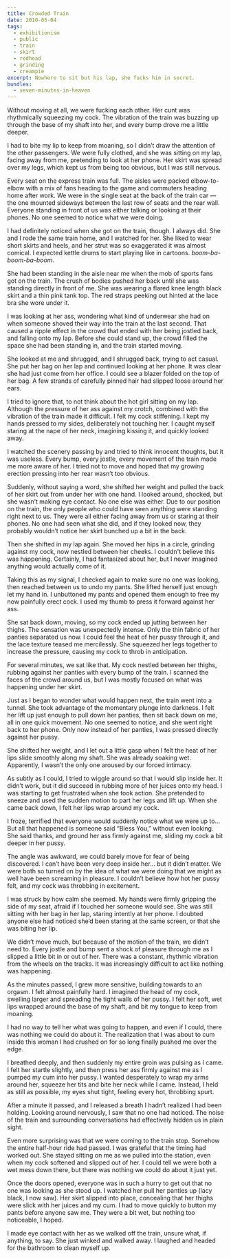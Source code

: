 ```yaml
---
title: Crowded Train
date: 2010-05-04
tags:
  - exhibitionism
  - public
  - train
  - skirt
  - redhead
  - grinding
  - creampie
excerpt: Nowhere to sit but his lap, she fucks him in secret.
bundles:
  - seven-minutes-in-heaven
---
```


Without moving at all, we were fucking each other. Her cunt was rhythmically squeezing my cock. The vibration of the train was buzzing up through the base of my shaft into her, and every bump drove me a little deeper.

I had to bite my lip to keep from moaning, so I didn’t draw the attention of the other passengers. We were fully clothed, and she was sitting on my lap, facing away from me, pretending to look at her phone. Her skirt was spread over my legs, which kept us from being too obvious, but I was still nervous.

Every seat on the express train was full. The aisles were packed elbow-to-elbow with a mix of fans heading to the game and commuters heading home after work. We were in the single seat at the back of the train car — the one mounted sideways between the last row of seats and the rear wall. Everyone standing in front of us was either talking or looking at their phones. No one seemed to notice what we were doing.

I had definitely noticed when she got on the train, though. I always did. She and I rode the same train home, and I watched for her. She liked to wear short skirts and heels, and her strut was so exaggerated it was almost comical. I expected kettle drums to start playing like in cartoons. _boom-ba-boom-ba-boom_.

She had been standing in the aisle near me when the mob of sports fans got on the train. The crush of bodies pushed her back until she was standing directly in front of me. She was wearing a flared knee length black skirt and a thin pink tank top. The red straps peeking out hinted at the lace bra she wore under it.

I was looking at her ass, wondering what kind of underwear she had on when someone shoved their way into the train at the last second. That caused a ripple effect in the crowd that ended with her being jostled back, and falling onto my lap. Before she could stand up, the crowd filled the space she had been standing in, and the train started moving.

She looked at me and shrugged, and I shrugged back, trying to act casual. She put her bag on her lap and continued looking at her phone. It was clear she had just come from her office. I could see a blazer folded on the top of her bag. A few strands of carefully pinned hair had slipped loose around her ears.

I tried to ignore that, to not think about the hot girl sitting on my lap. Although the pressure of her ass against my crotch, combined with the vibration of the train made it difficult. I felt my cock stiffening. I kept my hands pressed to my sides, deliberately not touching her. I caught myself staring at the nape of her neck, imagining kissing it, and quickly looked away.

I watched the scenery passing by and tried to think innocent thoughts, but it was useless. Every bump, every jostle, every movement of the train made me more aware of her. I tried not to move and hoped that my growing erection pressing into her rear wasn’t too obvious.

Suddenly, without saying a word, she shifted her weight and pulled the back of her skirt out from under her with one hand. I looked around, shocked, but she wasn’t making eye contact. No one else was either. Due to our position on the train, the only people who could have seen anything were standing right next to us. They were all either facing away from us or staring at their phones. No one had seen what she did, and if they looked now, they probably wouldn’t notice her skirt bunched up a bit in the back.

Then she shifted in my lap again. She moved her hips in a circle, grinding against my cock, now nestled between her cheeks. I couldn't believe this was happening. Certainly, I had fantasized about her, but I never imagined anything would actually come of it.

Taking this as my signal, I checked again to make sure no one was looking, then reached between us to undo my pants. She lifted herself just enough let my hand in. I unbuttoned my pants and opened them enough to free my now painfully erect cock. I used my thumb to press it forward against her ass.

She sat back down, moving, so my cock ended up jutting between her thighs. The sensation was unexpectedly intense. Only the thin fabric of her panties separated us now. I could feel the heat of her pussy through it, and the lace texture teased me mercilessly. She squeezed her legs together to increase the pressure, causing my cock to throb in anticipation.

For several minutes, we sat like that. My cock nestled between her thighs, rubbing against her panties with every bump of the train. I scanned the faces of the crowd around us, but I was mostly focused on what was happening under her skirt.

Just as I began to wonder what would happen next, the train went into a tunnel. She took advantage of the momentary plunge into darkness. I felt her lift up just enough to pull down her panties, then sit back down on me, all in one quick movement. No one seemed to notice, and she went right back to her phone. Only now instead of her panties, I was pressed directly against her pussy.

She shifted her weight, and I let out a little gasp when I felt the heat of her lips slide smoothly along my shaft. She was already soaking wet. Apparently, I wasn’t the only one aroused by our forced intimacy.

As subtly as I could, I tried to wiggle around so that I would slip inside her. It didn’t work, but it did succeed in rubbing more of her juices onto my head. I was starting to get frustrated when she took action. She pretended to sneeze and used the sudden motion to part her legs and lift up. When she came back down, I felt her lips wrap around my cock.

I froze, terrified that everyone would suddenly notice what we were up to… But all that happened is someone said “Bless You,” without even looking. She said thanks, and ground her ass firmly against me, sliding my cock a bit deeper in her pussy.

The angle was awkward, we could barely move for fear of being discovered. I can’t have been very deep inside her… but it didn’t matter. We were both so turned on by the idea of what we were doing that we might as well have been screaming in pleasure. I couldn’t believe how hot her pussy felt, and my cock was throbbing in excitement.

I was struck by how calm she seemed. My hands were firmly gripping the side of my seat, afraid if I touched her someone would see. She was still sitting with her bag in her lap, staring intently at her phone. I doubted anyone else had noticed she’d been staring at the same screen, or that she was biting her lip.

We didn’t move much, but because of the motion of the train, we didn’t need to. Every jostle and bump sent a shock of pleasure through me as I slipped a little bit in or out of her. There was a constant, rhythmic vibration from the wheels on the tracks. It was increasingly difficult to act like nothing was happening.

As the minutes passed, I grew more sensitive, building towards to an orgasm. I felt almost painfully hard. I imagined the head of my cock, swelling larger and spreading the tight walls of her pussy. I felt her soft, wet lips wrapped around the base of my shaft, and bit my tongue to keep from moaning.

I had no way to tell her what was going to happen, and even if I could, there was nothing we could do about it. The realization that I was about to cum inside this woman I had crushed on for so long finally pushed me over the edge.

I breathed deeply, and then suddenly my entire groin was pulsing as I came. I felt her startle slightly, and then press her ass firmly against me as I pumped my cum into her pussy. I wanted desperately to wrap my arms around her, squeeze her tits and bite her neck while I came. Instead, I held as still as possible, my eyes shut tight, feeling every hot, throbbing spurt.

After a minute it passed, and I released a breath I hadn’t realized I had been holding. Looking around nervously, I saw that no one had noticed. The noise of the train and surrounding conversations had effectively hidden us in plain sight.

Even more surprising was that we were coming to the train stop. Somehow the entire half-hour ride had passed. I was grateful that the timing had worked out. She stayed sitting on me as we pulled into the station, even when my cock softened and slipped out of her. I could tell we were both a wet mess down there, but there was nothing we could do about it just yet.

Once the doors opened, everyone was in such a hurry to get out that no one was looking as she stood up. I watched her pull her panties up (lacy black, I now saw). Her skirt slipped into place, concealing that her thighs were slick with her juices and my cum. I had to move quickly to button my pants before anyone saw me. They were a bit wet, but nothing too noticeable, I hoped.

I made eye contact with her as we walked off the train, unsure what, if anything, to say. She just winked and walked away. I laughed and headed for the bathroom to clean myself up.
